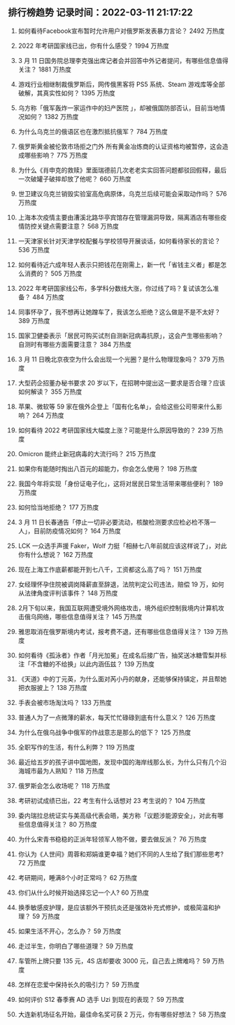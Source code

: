 
## 排行榜趋势 记录时间：2022-03-11 21:17:22
  
  1. 如何看待Facebook宣布暂时允许用户对俄罗斯发表暴力言论？ 2492 万热度
    
  2. 2022 年考研国家线已出，你有什么感受？ 1994 万热度
    
  3. 3 月 11 日国务院总理李克强出席记者会并回答中外记者提问，有哪些信息值得关注？ 1881 万热度
    
  4. 游戏行业相继制裁俄罗斯后，网传俄黑客将 PS5 系统、Steam 游戏库等全部破解，其真实性如何？ 1395 万热度
    
  5. 乌方称「俄军轰炸一家运作中的妇产医院 」，却被俄国防部否认，目前当地情况如何？ 1382 万热度
    
  6. 为什么乌克兰的俄语区也在激烈抵抗俄军？ 784 万热度
    
  7. 俄罗斯黄金被伦敦市场拒之门外 所有黄金冶炼商的认证资格均被暂停，这会造成哪些影响？ 775 万热度
    
  8. 为什么《肖申克的救赎》里面瑞德前几次老老实实回答问题都驳回假释，最后一次破罐子破摔却放了他呢？ 660 万热度
    
  9. 世卫建议乌克兰销毁实验室高危病原体，乌克兰后续可能会采取动作吗？ 576 万热度
    
  10. 上海本次疫情主要由漕溪北路华亭宾馆存在管理漏洞导致，隔离酒店有哪些疫情防控关键点需要注意？ 568 万热度
    
  11. 一天津家长针对天津学校配餐与学校领导开展谈话，如何看待家长的言论？ 536 万热度
    
  12. 如何看待近六成年轻人表示只把钱花在刚需上，新一代「省钱主义者」都是怎么消费的？ 505 万热度
    
  13. 2022 年考研国家线公布，多学科分数线大涨，你过线了吗？复试该怎么准备？ 484 万热度
    
  14. 同事怀孕了，我不想再让她蹭车了，我该怎么拒绝？这么做是不是不太好？ 389 万热度
    
  15. 国家卫健委表示「居民可购买试剂自测新冠病毒抗原」，这会产生哪些影响？自测时有哪些方面需要注意？ 384 万热度
    
  16. 3 月 11 日晚北京夜空为什么会出现一个光圈？是什么物理现象吗？ 379 万热度
    
  17. 大型药企招董办秘书要求 20 岁以下，在招聘中提出这一要求是否合理？应该如何解读？ 355 万热度
    
  18. 苹果、微软等 59 家在俄外企登上「国有化名单」，会给这些公司带来什么影响？ 264 万热度
    
  19. 如何看待 2022 考研国家线大幅度上涨？可能是什么原因导致的？ 239 万热度
    
  20. Omicron 能终止新冠病毒的大流行吗？ 215 万热度
    
  21. 如果你有能随时掏出八百元的超能力，你会怎么使用？ 198 万热度
    
  22. 我国今年将实现「身份证电子化」，这将对居民日常生活带来哪些便利？ 189 万热度
    
  23. 如何恰当地拒绝？ 177 万热度
    
  24. 3 月 11 日长春通告「停止一切非必要流动，核酸检测要求应检必检不落一人」，目前防疫情况如何？ 164 万热度
    
  25. LCK 一众选手声援 Faker，Wolf 力挺「相赫七八年前就应该这样说了」，对此你有什么想说？ 162 万热度
    
  26. 现在上海工作底薪都能开到七八千，工资都这么高了吗？ 151 万热度
    
  27. 女经理怀孕住院被调岗降薪直至辞退，法院判定公司违法，赔偿 19 万，如何从法律角度评判该事件？ 148 万热度
    
  28. 2月下旬以来，我国互联网遭受境外网络攻击，境外组织控制我境内计算机攻击俄乌网络，哪些信息值得关注？ 145 万热度
    
  29. 雅思取消在俄罗斯境内考试，报考费不退，还有哪些信息值得关注？ 139 万热度
    
  30. 如何看待《孤泳者》作者「月光加冕」在成名后接广告，抽奖送冰糖雪梨并标注「不含糖的不给换」以此内涵伍兹？ 139 万热度
    
  31. 《天道》中的丁元英，为什么面对芮小丹的献身，还能够保持镇定，并且帮她把衣服披上？ 138 万热度
    
  32. 手表会被市场淘汰吗？ 133 万热度
    
  33. 普通人为了一点微薄的薪水，每天忙忙碌碌到底有什么意义？ 126 万热度
    
  34. 为什么在俄乌战争中俄军的作战意志是那么的低下？ 125 万热度
    
  35. 全职写作的生活，有什么利弊？ 119 万热度
    
  36. 最近给五岁的孩子讲中国地图，发现中国的海岸线那么长，为什么只有几个沿海城市最为人熟知？ 118 万热度
    
  37. 俄罗斯会怎么收场呢？ 118 万热度
    
  38. 考研初试成绩已出，22 考生有什么话想对 23 考生说的？ 104 万热度
    
  39. 委内瑞拉总统证实与美高级代表会晤，美方称「议题涉能源安全」，对此有哪些信息值得关注？ 80 万热度
    
  40. 为什么宋青书稳稳的正派年轻领军人物不做，要去做反派？ 76 万热度
    
  41. 你认为《人世间》周蓉和郑娟谁更幸福？她们不同的人生给了我们那些思考? 72 万热度
    
  42. 考研期间，睡满8个小时正常吗？ 62 万热度
    
  43. 你们从什么时候开始选择忘记一个人? 60 万热度
    
  44. 换季敏感皮护理，是应该额外干预抗炎还是强效补充式修护，或极简温和护理？ 59 万热度
    
  45. 如果生活不开心，怎么办？ 59 万热度
    
  46. 走过半生，你明白了哪些道理？ 59 万热度
    
  47. 车管所上牌只要 135 元，4S 店却要收 3000 元，自己去上牌难吗？ 59 万热度
    
  48. 怎样在恋爱中保持长久的吸引力？ 59 万热度
    
  49. 如何评价 S12 春季赛 AD 选手 Uzi 到现在的表现？ 59 万热度
    
  50. 大连新机场征名开始，最佳命名奖可获 2 万元，你有哪些好想法？ 58 万热度
    